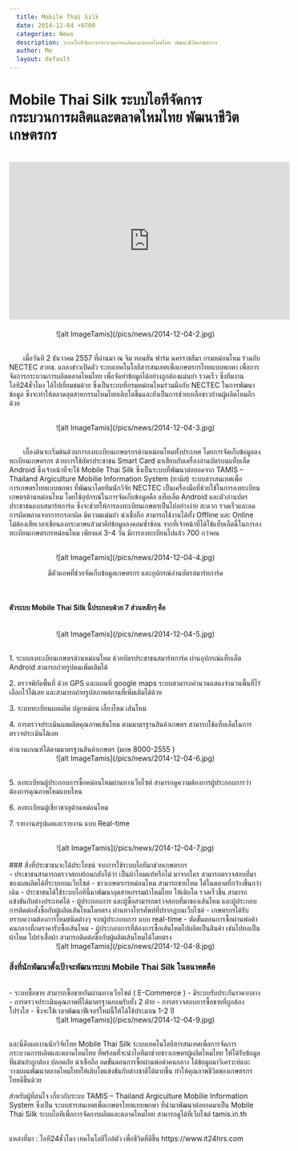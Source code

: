 ```yaml
---
  title: Mobile Thai Silk
  date: 2014-12-04 +0700		  
  categories: News		
  description: ระบบไอทีจัดการกระบวนการผลิตและตลาดไหมไทย พัฒนาชีวิตเกษตรกร
  author: Me		 
  layout: default
---
```


# Mobile Thai Silk ระบบไอทีจัดการกระบวนการผลิตและตลาดไหมไทย พัฒนาชีวิตเกษตรกร
<br>
<div style="text-align:center" markdown="1">
<iframe width="560" height="315" src="https://www.youtube.com/embed/ndXkgIn0f7A" frameborder="0" allowfullscreen></iframe>
</div>
<br>
<div style="text-align:center" markdown="1">
![alt ImageTamis](/pics/news/2014-12-04-2.jpg)
</div>
<br>
<p> &emsp;&emsp;เมื่อวันที 2 ธันวาคม 2557 ที่ผ่านมา ณ จิม ทอมสัน ฟาร์ม นครราชสีมา  กรมหม่อนไหม ร่วมกับ NECTEC สวทช. แถลงข่าวเปิดตัว ระบบเทคโนโลยีสารสนเทศเพื่อเกษตรกรไทยแบบพกพา เพื่อการจัดการกระบวนการผลิตตลาดไหมไทย เพื่อจัดทำข้อมูลได้อย่างถูกต้องแม่นยำ รวดเร็ว ซึ่งทีมงานไอที24ชั่วโมง ได้ไปเยี่ยมชมด้วย ซึ่งเป็นระบบที่กรมหม่อนไหมร่วมมือกับ NECTEC  ในการพัฒนาข้อมูล ซึ่งจะทำให้ตลาดอุตสาหกรรมไหมไทยเติบโตขึ้นและยังเป็นการช่วยเหลือชาวบ้านผู้ผลิตไหมอีกด้วย </p>     
<br>
<div style="text-align:center" markdown="1">
![alt ImageTamis](/pics/news/2014-12-04-3.jpg)   
</div>
<br>
<p> &emsp;&emsp;เบื้องต้นจะเริ่มต้นด้วยการลงทะเบียนเกษตรกรด้านหม่อนไหมทั้งประเทศ  โดยการจัดเก็บข้อมูลลงทะเบียนเกษตรกร ด้วยการใช้บัตรประชาชน Smart Card มาเสียบกับเครื่องอ่านบัตรบนแท็บเล็ต Android ซึ่งเจ้าหน้าที่จะใช้ Mobile Thai Silk  ซึ่งเป็นระบบที่พัฒนาต่อยอดจาก  TAMIS – Thailand Argiculture Mobilie Information System (ทามิส) ระบบสารสนเทศเพื่อการเกษตรไทยแบบพกพา ที่พัฒนาโดยทีมนักวิจัย NECTEC  เป็นเครื่องมือที่ช่วยใช้ในการลงทะเบียนเกษตรด้านหม่อนไหม โดยใช้อุปกรณ์ในการจัดเก็บข้อมูลคือ แท็บเล็ต Android และตัวอ่านบัตรประชาชนแบบสมาร์ทการ์ด  ซึ่งจะช่วยให้การลงทะเบียนเกษตรเป็นไปอย่างง่าย สะดวก  รวดเร็วและลดการผิดพลาดจากการกรอกผิด มีความแม่นยำ น่าเชื่อถือ สามารถใช้งานได้ทั้ง Offline และ Online  ไม่ต้องเสียเวลาเขียนลงกระดาษแล้วมาคีย์ข้อมูลลงคอมซ้ำซ้อน จากที่เจ้าหน้าที่ได้ใช้แท็บเล็ตนี้ในการลงทะเบียนเกษตรกรหม่อนไหม เพียงแค่ 3-4 วัน มีการลงทะเบียนไปแล้ว 700 กว่าคน</p>  
<br>
<div style="text-align:center" markdown="1">
![alt ImageTamis](/pics/news/2014-12-04-4.jpg)<br>
 <p>มีตัวแอพที่ช่วยจัดเก็บข้อมูลเกษตรกร และอุปกรณ์อ่านบัตรสมาร์ทการ์ด</p>
 </div>
<br>

#### ตัวระบบ Mobile Thai Silk นี้ประกอบด้วย 7 ส่วนหลักๆ คือ   

<br>
<div style="text-align:center" markdown="1">
![alt ImageTamis](/pics/news/2014-12-04-5.jpg)
</div>
<br>  

<p> 1. ระบบลงทะเบียนเกษตรด้านหม่อนไหม ด้วยบัตรประชาชนสมาร์ทการ์ด ผ่านอุปกรณ์แท็บเล็ต Android  สามารถถ่ายรูปคนเพิ่มเติมได้ </p>

<p> 2. ตรวจพิกัดพื้นที่ ด้วย GPS และแผนที่ google maps ระบบสามารถคำนวนแสดงจำนวนพื้นที่ไร่ เลือกไว้ได้เลย  และสามารถถ่ายรูปสภาพสถานที่เพิ่มเติมได้ด้วย</p>

<p> 3. ระบบทะเบียนผลผลิต ปลูกหม่อน เลี้ยงไหม เส้นไหม</p>

<p> 4. การตรวจประเมินผลผลิตคุณภาพเส้นไหม ตามมาตรฐานสินค้าเกษตร สามารถใช้แท็บเล็ตในการตรวจประเมินได้เลย </p> คำนวนเกณฑ์ได้ตามมาตรฐานสินค้าเกษตร (มกษ 8000-2555 )  
<br>
<div style="text-align:center" markdown="1">
![alt ImageTamis](/pics/news/2014-12-04-6.jpg)
</div>
<br>
<p> 5. ลงทะเบียนผู้ประกอบการซื้อหม่อนไหมผ่านทางเว็บไซต์ สามารถดูความต้องการผู้ประกอบการว่าต้องการคุณภาพไหมแบบไหน</p>

<p> 6. ลงทะเบียนผู้เชี่ยวชาญด้านหม่อนไหม</p>

<p> 7. รายงานสรุปผลและรายงาน  แบบ Real-time</p>  
<br>
<div style="text-align:center" markdown="1">
![alt ImageTamis](/pics/news/2014-12-04-7.jpg)   
</div>
<br>
### สิ่งที่ประชาชนจะได้ประโยชน์ จากการใช้ระบบไอทีมาช่วยเกษตรกร
<br>
- ประชาชนสามารถตรวจสอบย้อนกลับได้ว่า เป็นผ้าไหมแท้หรือไม่ มาจากใคร สามารถตรวจสอบที่มาของผลผลิตได้ที่ระบบบนเว็บไซต์  
- ชาวเกษตรกรหม่อนไหม สามารถขายไหม ได้ในตลาดที่กว้างขึ้นกว่าเดิม
- ประชาชนได้ใช้ระบบไอทีนี้มาพัฒนาอุตสาหกรรมผ้าไหมไทย ให้เติบโต รวดเร็วขึ้น สามารถแข่งขันกับต่างประเทศได้
- ผู้ประกอบการ และผู้ซื้อสามารถตรวจสอบที่มาของเส้นไหม และผู้ประกอบการติดต่อสั่งซื้อกับผู้ผลิตเส้นไหมโดยตรง  ผ่านทางโทรศัพท์ที่ปรากฎบนเว็บไซต์
- เกษตรกรได้รับทราบความต้องการไหมชนิดต่างๆ จากผู้ประกอบการ แบบ real-time
- ตัดขั้นตอนการซื้อผ่านพ่อค้าคนกลางที่กดราคารับซื้อเส้นไหม
- ผู้ประกอบการที่ต้องการซื้อเส้นไหมไปผลิตเป็นสินค้า เช่นไปทอเป็นผ้าไหม ไปทำเสื้อผ้า สามารถติดต่อซื้อกับผู้ผลิตเส้นไหมได้โดยตรง
<br>
<div style="text-align:center" markdown="1">
![alt ImageTamis](/pics/news/2014-12-04-8.jpg)   
</div>

###  สิ่งที่นักพัฒนาตั้งเป้าจะพัฒนาระบบ Mobile Thai Silk ในอนาคตคือ
<br>
- ระบบซื้อขาย สามารถซื้อขายกันผ่านทางเว็บไซต์ ( E-Commerce )
- มีระบบรับประกันราคากลาง
- การตรวจประเมินคุณภาพที่ได้มาตรฐานยอมรับทั้ง 2 ฝ่าย
- การตรวจสอบการซื้อขายที่ถูกต้องโปร่งใส
- ซึ่งจะใช้เวลาพัฒนาฟีเจอร์ใหม่นี้ให้ได้ใช้ประมาณ  1-2 ปี  
<br>
<div style="text-align:center" markdown="1">
![alt ImageTamis](/pics/news/2014-12-04-9.jpg)
</div>
<br>
<p> และนี่คือผลงานนักวิจัยไทย Mobile Thai Silk ระบบเทคโนโลยีสารสนเทศเพื่อการจัดการกระบวนการผลิตและตลาดไหมไทย  ที่พร้อมที่จะนำไอทีมาช่วยชาวเกษตรผู้ผลิตไหมไทย ให้ได้รับข้อมูลที่แม่นยำถูกต้อง ปลอดภัย น่าเชือถือ ลดขั้นตอนการซื้อผ่านพ่อค้าคนกลาง ได้ข้อมูลมาวิเคราะห์และวางแผนพัฒนาตลาดไหมไทยให้เติบโตแข่งขันกับต่างชาติได้มากขึ้น ทำให้คุณภาพชีวิตของเกษตรกรไทยดีขึ้นด้วย</p>

<p> สำหรับผู้ที่สนใจ เกี่ยวกับระบบ  TAMIS – Thailand Argiculture Mobilie Information System ซึ่งเป็น ระบบสารสนเทศเพื่อเกษตรไทยแบบพกพา ที่นำมาพัฒนาต่อยอดมาเป็น Mobile Thai Silk  ระบบไอทีเพื่อการจัดการผลิตและตลาดไหมไทย สามารถดูได้ที่เว็บไซต์ tamis.in.th </p>
<br>
แหล่งที่มา : ไอที24ชั่วโมง เทคโนโลยีใกล้ตัว เพื่อชีวิตที่ดีขึ้น
<a herf ="https://www.it24hrs.com/"> https://www.it24hrs.com </a>
<br>
